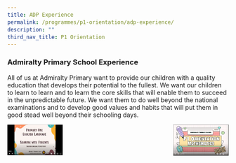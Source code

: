 ```yaml
---
title: ADP Experience
permalink: /programmes/p1-orientation/adp-experience/
description: ""
third_nav_title: P1 Orientation
---
```

### Admiralty Primary School Experience

All of us at Admiralty Primary want to provide our children with a quality education that develops their potential to the fullest. We want our children to learn to learn and to learn the core skills that will enable them to succeed in the unpredictable future. We want them to do well beyond the national examinations and to develop good values and habits that will put them in good stead well beyond their schooling days.

<div>

<a href="https://drive.google.com/file/d/1ZnJ11pzYH1LTf9E2Ib7DYIYaAk4SlsJ6/view">
<img src="/images/English.jpg"  style="width:25%" align="left">
</a>
	
<a href="https://drive.google.com/file/d/1CIKtFaMRXOzqxUba7b92_r6veH84hCzy/view">
<img src="/images/Maths.jpg"  style="width:25%" align="right">
</a>
	
